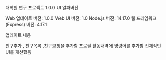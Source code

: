대학원 연구 프로젝트 1.0.0 UI 알파버전

Web 업데이트 버전: 1.0.0
Web UI 버전: 1.0
Node.js 버전: 14.17.0
웹 프레임워크 (Express) 버전: 4.17.1

업데이트 내용 

친구추가 , 친구목록 ,친구요청을 추가함
프로필 활동내역에 명령어를 추가함
전체적인 UI를 개선했음
